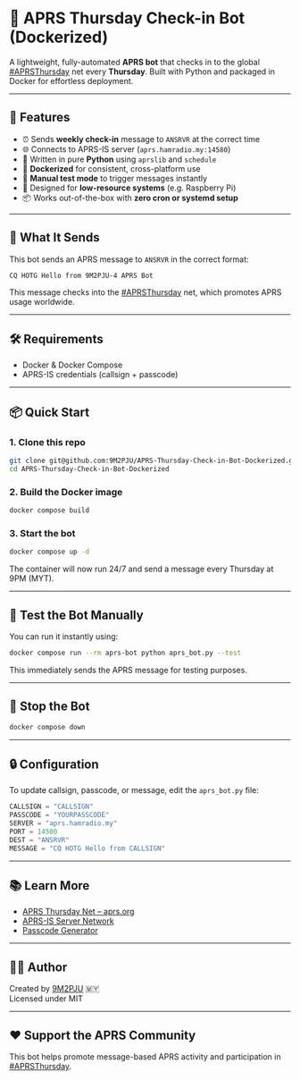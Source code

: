 # 📡 APRS Thursday Check-in Bot (Dockerized)

A lightweight, fully-automated **APRS bot** that checks in to the global [#APRSThursday](https://aprs.org/aprsthursday.html) net every **Thursday**. Built with Python and packaged in Docker for effortless deployment.

---

## 🚀 Features

- ⏰ Sends **weekly check-in** message to `ANSRVR` at the correct time
- 🌐 Connects to APRS-IS server (`aprs.hamradio.my:14580`)
- 🐍 Written in pure **Python** using `aprslib` and `schedule`
- 🐳 **Dockerized** for consistent, cross-platform use
- 🔌 **Manual test mode** to trigger messages instantly
- 🧠 Designed for **low-resource systems** (e.g. Raspberry Pi)
- 📦 Works out-of-the-box with **zero cron or systemd setup**

---

## 📨 What It Sends

This bot sends an APRS message to `ANSRVR` in the correct format:

```
CQ HOTG Hello from 9M2PJU-4 APRS Bot
```

This message checks into the [#APRSThursday](https://aprs.org/aprsthursday.html) net, which promotes APRS usage worldwide.

---

## 🛠 Requirements

- Docker & Docker Compose
- APRS-IS credentials (callsign + passcode)

---

## 📦 Quick Start

### 1. Clone this repo

```bash
git clone git@github.com:9M2PJU/APRS-Thursday-Check-in-Bot-Dockerized.git
cd APRS-Thursday-Check-in-Bot-Dockerized
```

### 2. Build the Docker image

```bash
docker compose build
```

### 3. Start the bot

```bash
docker compose up -d
```

The container will now run 24/7 and send a message every Thursday at 9PM (MYT).

---

## 🧪 Test the Bot Manually

You can run it instantly using:

```bash
docker compose run --rm aprs-bot python aprs_bot.py --test
```

This immediately sends the APRS message for testing purposes.

---

## 🛑 Stop the Bot

```bash
docker compose down
```

---

## 🔒 Configuration

To update callsign, passcode, or message, edit the `aprs_bot.py` file:

```python
CALLSIGN = "CALLSIGN"
PASSCODE = "YOURPASSCODE"
SERVER = "aprs.hamradio.my"
PORT = 14580
DEST = "ANSRVR"
MESSAGE = "CQ HOTG Hello from CALLSIGN"
```

---

## 📚 Learn More

- [APRS Thursday Net – aprs.org](https://aprsph.net/aprsthursday/)
- [APRS-IS Server Network](http://www.aprs-is.net/)
- [Passcode Generator](https://pass.hamradio.my/)

---

## 🧑‍💻 Author

Created by [9M2PJU](https://github.com/9M2PJU) 🇲🇾  
Licensed under MIT

---

## ❤️ Support the APRS Community

This bot helps promote message-based APRS activity and participation in [#APRSThursday](https://aprsph.net/aprsthursday/).  

